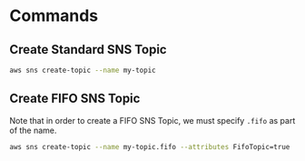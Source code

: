 # Commands

## Create Standard SNS Topic
```sh
aws sns create-topic --name my-topic
```

## Create FIFO SNS Topic
Note that in order to create a FIFO SNS Topic, we must specify `.fifo` as part of the name.
```sh
aws sns create-topic --name my-topic.fifo --attributes FifoTopic=true
```
